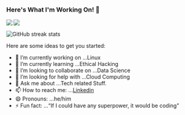 ### Here's What I'm Working On! 👋


<img src='https://github-readme-stats.vercel.app/api?username=Shekhar9521&show_icons=true&theme=tokyonight&count_private=true&line_height=40'  align="left" />
<img src='https://github-readme-stats.vercel.app/api/top-langs/?username=Shekhar9521&theme=tokyonight&hide_langs_below=4' align="middle" />


![GitHub streak stats](https://github-readme-streak-stats.herokuapp.com/?user=Shekhar9521)



Here are some ideas to get you started:

- 🔭 I’m currently working on ...Linux
- 🌱 I’m currently learning ...Ethical Hacking
- 👯 I’m looking to collaborate on ...Data Science
- 🤔 I’m looking for help with ...Cloud Computing
- 💬 Ask me about ...Tech related Stuff.
- 📫 How to reach me: ...[Linkedin](https://www.linkedin.com/in/chandra-shekhar-shukla-964389191/)
- 😄 Pronouns: ...he/him
- ⚡ Fun fact: ...“If I could have any superpower, it would be coding"

